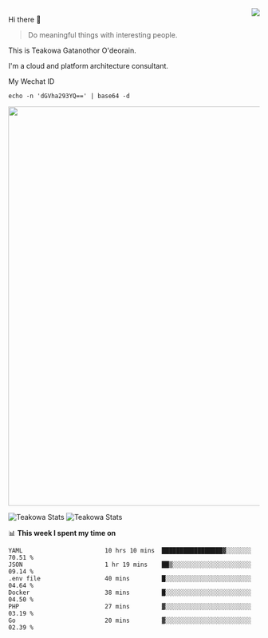 <img align="right" src="https://github-readme-stats.vercel.app/api?username=Teakowa&show_icons=true&icon_color=2f80ed&text_color=718096&bg_color=ffffff&hide_title=true" />

Hi there 👋

> Do meaningful things with interesting people.

This is Teakowa Gatanothor O'deorain.

I'm a cloud and platform architecture consultant.

My Wechat ID

```
echo -n 'dGVha293YQ==' | base64 -d
```

<a href="https://github.com/ryo-ma/github-profile-trophy">
  <img width=800 src="https://github-profile-trophy.vercel.app/?username=Teakowa&column=8&theme=radical&no-frame=true&no-bg=true"/>
</a>

![Teakowa Stats](https://github-profile-summary-cards.vercel.app/api/cards/repos-per-language?username=Teakowa&theme=nord_bright)
![Teakowa Stats](https://github-profile-summary-cards.vercel.app/api/cards/most-commit-language?username=Teakowa&theme=nord_bright)


📊 **This week I spent my time on**
<!--START_SECTION:waka-->

```text
YAML                       10 hrs 10 mins  █████████████████▓░░░░░░░   70.51 %
JSON                       1 hr 19 mins    ██▒░░░░░░░░░░░░░░░░░░░░░░   09.14 %
.env file                  40 mins         █░░░░░░░░░░░░░░░░░░░░░░░░   04.64 %
Docker                     38 mins         █░░░░░░░░░░░░░░░░░░░░░░░░   04.50 %
PHP                        27 mins         ▓░░░░░░░░░░░░░░░░░░░░░░░░   03.19 %
Go                         20 mins         ▓░░░░░░░░░░░░░░░░░░░░░░░░   02.39 %
```

<!--END_SECTION:waka-->
